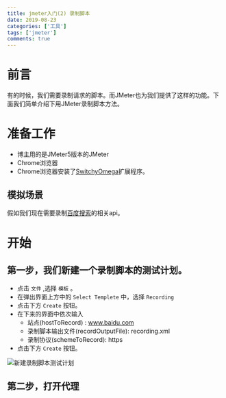 ```yaml
---
title: jmeter入门(2) 录制脚本
date: 2019-08-23
categories: ['工具']
tags: ['jmeter']
comments: true
---
```


# 前言

  有的时候，我们需要录制请求的脚本。而JMeter也为我们提供了这样的功能。下面我们简单介绍下用JMeter录制脚本方法。

# 准备工作

  * 博主用的是JMeter5版本的JMeter
  * Chrome浏览器
  * Chrome浏览器安装了[SwitchyOmega](https://github.com/FelisCatus/SwitchyOmega)扩展程序。

## 模拟场景

  假如我们现在需要录制[百度搜索](https://www.baidu.com)的相关api。

# 开始

## 第一步，我们新建一个录制脚本的测试计划。

  * 点击 `文件` ,选择 `模板` 。
  * 在弹出界面上方中的 `Select Templete` 中，选择 `Recording`
  * 点击下方 `Create` 按钮。
  * 在下来的界面中依次输入
    * 站点(hostToRecord) : www.baidu.com
    * 录制脚本输出文件(recordOutputFile): recording.xml
    * 录制协议(schemeToRecord): https
  * 点击下方 `Create` 按钮。

  ![新建录制脚本测试计划](Create_record_test_sampler.gif)

## 第二步，打开代理

  
